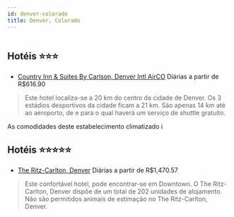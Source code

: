 ```yaml
---
id: denver-colorado
title: Denver, Colorado
---
```


<center><img src="http://photos.hotelbeds.com/giata/12/124196/124196a_hb_a_001.jpg" alt="" /></center>


## Hotéis ⭐️⭐️⭐️

-    [Country Inn & Suites By Carlson, Denver Intl AirCO](https://www.hurb.com/aud/https://www.hurb.com/hoteis/denver/country-inn-suites-by-carlson-denver-intl-airco-JNP-JP017623?cmp=18055) Diárias a partir de R$616.90
   > Este hotel localiza-se a 20 km do centro da cidade de Denver. Os 3 estádios desportivos da cidade ficam a 21 km. São apenas 14 km até ao aeroporto, de e para o qual haverá um serviço de shuttle gratuito.

As comodidades deste estabelecimento climatizado i

## Hotéis ⭐️⭐️⭐️⭐️⭐️

-    [The Ritz-Carlton, Denver](https://www.hurb.com/aud/https://www.hurb.com/hoteis/denver/the-ritz-carlton-denver-JNP-JP420828?cmp=18055) Diárias a partir de R$1,470.57
   > Este confortável hotel, pode encontrar-se em Downtown. O The Ritz-Carlton, Denver dispõe de um total de 202 unidades de alojamento. Não são permitidos animais de estimação no The Ritz-Carlton, Denver. 
